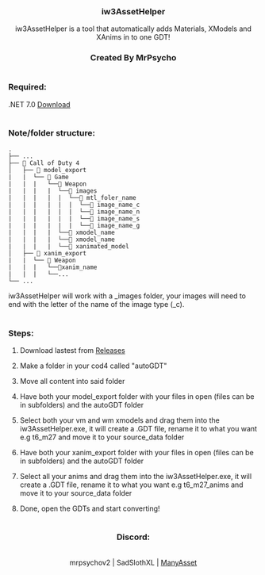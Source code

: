 <br />
  <h3 align="center">iw3AssetHelper</h3>

  <p align="center">
    iw3AssetHelper is a tool that automatically adds Materials, XModels and XAnims in to one GDT!
</div>
 <h3 align="center">Created By MrPsycho</h3>

# 
<h3 align="left">Required:</h3>

.NET 7.0 [Download](https://download.visualstudio.microsoft.com/download/pr/be7eaed0-4e32-472b-b53e-b08ac3433a22/fc99a5977c57cbfb93b4afb401953818/dotnet-runtime-7.0.20-win-x64.exe)
 
# 
<h3 align="left">Note/folder structure:</h3>

```
.
├── ...
├── 📁 Call of Duty 4
│   ├── 📁 model_export
|   |  └── 📁 Game
|   |  |   └──📁 Weapon
|   |  |   |  └──📁 images
|   |  |   |  |  └──📁 mtl_foler_name
|   |  |   |  |  |  └──📜 image_name_c
|   |  |   |  |  |  └──📜 image_name_n
|   |  |   |  |  |  └──📜 image_name_s
|   |  |   |  |  |  └──📜 image_name_g
|   |  |   |  └──📜 xmodel_name
|   |  |   |  └──📜 xmodel_name
|   |  |   |  └──📜 xanimated_model
│   ├── 📁 xanim_export
|   |  └── 📁 Weapon
|   |  |   └──📜xanim_name
|   |  |   └──...
└── ...
```

iw3AssetHelper will work with a _images folder, your images will need to end with the letter of the name of the image type (_c).

# 

<h3 align="left">Steps:</h3>

1. Download lastest from [Releases](https://github.com/mrpsycho-ve/iw3AssetHelper/releases)

2. Make a folder in your cod4 called "autoGDT"

3. Move all content into said folder

4. Have both your model_export folder with your files in open (files can be in subfolders) and the autoGDT folder

5. Select both your vm and wm xmodels and drag them into the iw3AssetHelper.exe, it will create a .GDT file, rename it to what you want e.g t6_m27 and move it to your source_data folder

6. Have both your xanim_export folder with your files in open (files can be in subfolders) and the autoGDT folder

6. Select all your anims and drag them into the iw3AssetHelper.exe, it will create a .GDT file, rename it to what you want e.g t6_m27_anims and move it to your source_data folder

7. Done, open the GDTs and start converting!

# 

<h3 align="center">Discord:</h3>
  <p align="center">
    <br />
    <a =>mrpsychov2</a>
    |
    <a =>SadSlothXL</a>
    |
    <a href=https://discord.gg/v2TWkeR >ManyAsset</a>
  </p>
</div>
